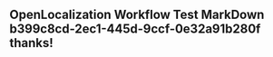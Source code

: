 <properties
ms.topic="hero-topic"
ms.test1="hero-topic"
ms.test2="test"/>

## OpenLocalization Workflow Test MarkDown b399c8cd-2ec1-445d-9ccf-0e32a91b280f thanks!
